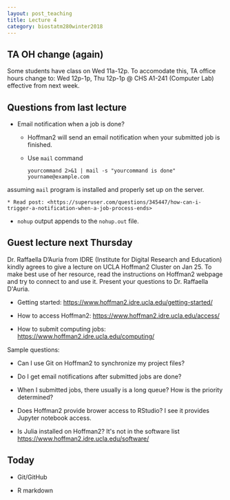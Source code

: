 ```yaml
---
layout: post_teaching
title: Lecture 4
category: biostatm280winter2018
---
```


## TA OH change (again)

Some students have class on Wed 11a-12p. To accomodate this, TA office hours change to: Wed 12p-1p, Thu 12p-1p @ CHS A1-241 (Computer Lab) effective from next week.

## Questions from last lecture

* Email notification when a job is done?

	* Hoffman2 will send an email notification when your submitted job is finished.

	* Use `mail` command
		```
		yourcommand 2>&1 | mail -s "yourcommand is done" yourname@example.com
		```
assuming `mail` program is installed and properly set up on the server.

	* Read post: <https://superuser.com/questions/345447/how-can-i-trigger-a-notification-when-a-job-process-ends>

* `nohup` output appends to the `nohup.out` file.

## Guest lecture next Thursday

Dr. Raffaella D’Auria from IDRE (Institute for Digital Research and Education) kindly agrees to give a lecture on UCLA Hoffman2 Cluster on Jan 25. To make best use of her resource, read the instructions on Hoffman2 webpage and try to connect to and use it. Present your questions to Dr. Raffaella D'Auria.

- Getting started: <https://www.hoffman2.idre.ucla.edu/getting-started/>

- How to access Hoffman2: <https://www.hoffman2.idre.ucla.edu/access/>

- How to submit computing jobs: <https://www.hoffman2.idre.ucla.edu/computing/>

Sample questions:

- Can I use Git on Hoffman2 to synchronize my project files? 

- Do I get email notifications after submitted jobs are done? 

- When I submitted jobs, there usually is a long queue? How is the priority determined? 

- Does Hoffman2 provide brower access to RStudio? I see it provides Jupyter notebook access.

- Is Julia installed on Hoffman2? It's not in the software list <https://www.hoffman2.idre.ucla.edu/software/>

## Today

* Git/GitHub

* R markdown

